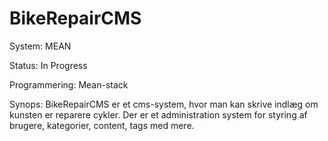 # BikeRepairCMS
System: MEAN 

Status: In Progress

Programmering: Mean-stack

Synops: BikeRepairCMS er et cms-system, hvor man kan skrive indlæg om kunsten er reparere cykler. Der er et administration system for styring af brugere, kategorier, content, tags med mere.
